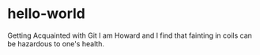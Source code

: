 # hello-world
Getting Acquainted with Git
I am Howard and I find that fainting in coils can be hazardous to one's health.
